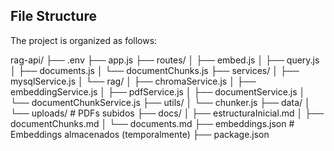 ## File Structure
The project is organized as follows:

rag-api/
├── .env
├── app.js
├── routes/
│   ├── embed.js
│   ├── query.js
│   ├── documents.js
│   └── documentChunks.js
├── services/
│   ├── mysqlService.js
│   └── rag/
│       ├── chromaService.js
│       ├── embeddingService.js
│       ├── pdfService.js
│       ├── documentService.js
│       └── documentChunkService.js
├── utils/
│   └── chunker.js
├── data/
│   └── uploads/            # PDFs subidos
├── docs/
│   ├── estructuraInicial.md
│   ├── documentChunks.md
│   └── documents.md
├── embeddings.json         # Embeddings almacenados (temporalmente)
├── package.json

